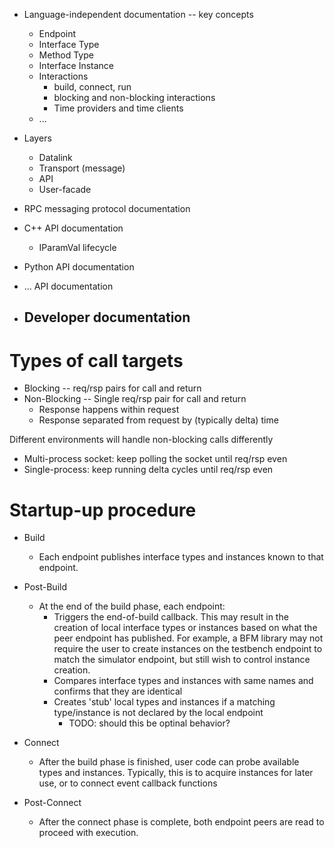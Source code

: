 
- Language-independent documentation -- key concepts
  - Endpoint
  - Interface Type
  - Method Type
  - Interface Instance
  - Interactions
    - build, connect, run
    - blocking and non-blocking interactions
    - Time providers and time clients
  - ...
  
- Layers
  - Datalink
  - Transport (message)
  - API
  - User-facade
  
- RPC messaging protocol documentation

- C++ API documentation
  - IParamVal lifecycle
- Python API documentation
- ... API documentation

- Developer documentation
  -

# Types of call targets
- Blocking -- req/rsp pairs for call and return
- Non-Blocking -- Single req/rsp pair for call and return
  - Response happens within request
  - Response separated from request by (typically delta) time

Different environments will handle non-blocking calls differently
- Multi-process socket: keep polling the socket until req/rsp even
- Single-process: keep running delta cycles until req/rsp even

# Startup-up procedure
- Build
  - Each endpoint publishes interface types and instances known
    to that endpoint. 
        
- Post-Build
  - At the end of the build phase, each endpoint:
    - Triggers the end-of-build callback. This may result in
      the creation of local interface types or instances based
      on what the peer endpoint has published. For example, 
      a BFM library may not require the user to create 
      instances on the testbench endpoint to match the simulator
      endpoint, but still wish to control instance creation.
    - Compares interface types and instances with same names
      and confirms that they are identical
    - Creates 'stub' local types and instances if a matching
      type/instance is not declared by the local endpoint
        - TODO: should this be optinal behavior?
        
- Connect
  - After the build phase is finished, user code can probe
    available types and instances. Typically, this is to
    acquire instances for later use, or to connect 
    event callback functions
    
- Post-Connect
  - After the connect phase is complete, both endpoint 
    peers are read to proceed with execution.
    
    